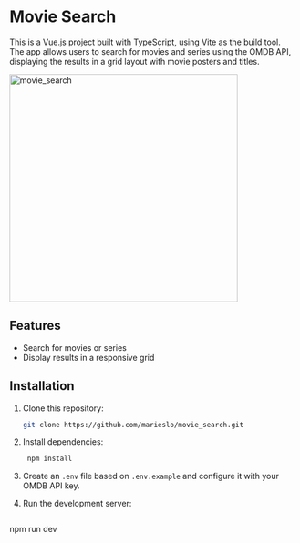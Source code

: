 # Movie Search

This is a Vue.js project built with TypeScript, using Vite as the build tool. The app allows users to search for movies and series using the OMDB API, displaying the results in a grid layout with movie posters and titles.

<img width="400" alt="movie_search" src="https://github.com/user-attachments/assets/8abbb694-3440-4a1f-9b8f-81b986a69d17" />

## Features

- Search for movies or series
- Display results in a responsive grid

## Installation

1. Clone this repository:
   ```sh
   git clone https://github.com/marieslo/movie_search.git

2. Install dependencies:
   ```sh
    npm install

3. Create an `.env` file based on `.env.example` and configure it with your OMDB API key.

4. Run the development server:
   ```sh
npm run dev
